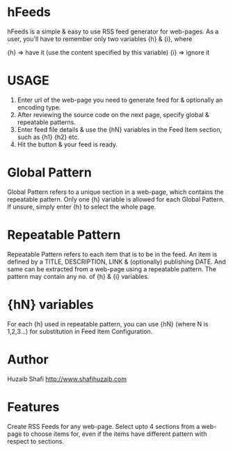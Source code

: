hFeeds
======

hFeeds is a simple & easy to use RSS feed generator for web-pages.
As a user, you'll have to remember only two variables {h} & {i}, where

{h} => have it (use the content specified by this variable)
{i} => ignore it

USAGE
==============================
1. Enter url of the web-page you need to generate feed for & optionally an encoding type.
2. After reviewing the source code on the next page, specify global & repeatable patterns.
3. Enter feed file details & use the {hN} variables in the Feed Item section, such as {h1} {h2} etc.
4. Hit the button & your feed is ready.

Global Pattern
===============
Global Pattern refers to a unique section in a web-page, which contains the repeatable pattern.
Only one {h} variable is allowed for each Global Pattern.
If unsure, simply enter {h} to select the whole page.

Repeatable Pattern
===================
Repeatable Pattern refers to each item that is to be in the feed. An item is defined by a TITLE, DESCRIPTION, LINK & (optionally) publishing DATE.
And same can be extracted from a web-page using a repeatable pattern. The pattern may contain any no. of {h} & {i} variables.

{hN} variables
==============
For each {h} used in repeatable pattern, you can use {hN} (where N is 1,2,3...) for substitution in Feed Item Configuration.

Author
============
Huzaib Shafi
 http://www.shafihuzaib.com

Features
========
Create RSS Feeds for any web-page.
Select upto 4 sections from a web-page to choose items for, even if the items have different pattern with respect to sections.
